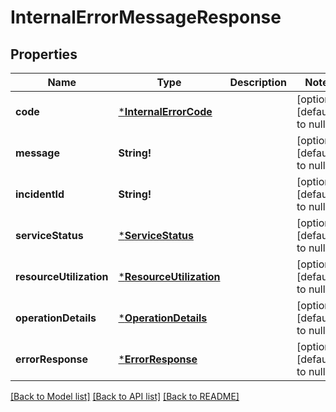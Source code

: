 # InternalErrorMessageResponse

## Properties
Name | Type | Description | Notes
------------ | ------------- | ------------- | -------------
**code** | [***InternalErrorCode**](InternalErrorCode.md) |  | [optional] [default to null]
**message** | **String!** |  | [optional] [default to null]
**incidentId** | **String!** |  | [optional] [default to null]
**serviceStatus** | [***ServiceStatus**](ServiceStatus.md) |  | [optional] [default to null]
**resourceUtilization** | [***ResourceUtilization**](ResourceUtilization.md) |  | [optional] [default to null]
**operationDetails** | [***OperationDetails**](OperationDetails.md) |  | [optional] [default to null]
**errorResponse** | [***ErrorResponse**](ErrorResponse.md) |  | [optional] [default to null]

[[Back to Model list]](../README.md#documentation-for-models) [[Back to API list]](../README.md#documentation-for-api-endpoints) [[Back to README]](../README.md)


